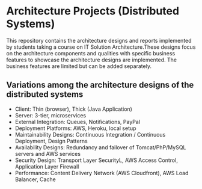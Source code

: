 # Architecture Projects (Distributed Systems)

This repository contains the architecture designs and reports implemented by students taking a course on IT Solution Architecture.These designs focus on the architecture components and qualities with specific business features to showcase the architecture designs are implemented. The business features are limited but can be added separately. 

## Variations among the architecture designs of the distributed systems
- Client: Thin (browser), Thick (Java Application)
- Server: 3-tier, microservices
- External Integration: Queues, Notifications, PayPal
- Deployment Platforms: AWS, Heroku, local setup
- Maintainability Designs: Continuous Integration / Continuous Deployment, Design Patterns
- Availability Designs: Redundancy and failover of Tomcat/PhP/MySQL servers and AWS services
- Security Design: Transport Layer SecurityL, AWS Access Control, Application Layer Firewall
- Performance: Content Delivery Network (AWS Cloudfront), AWS Load Balancer, Cache
